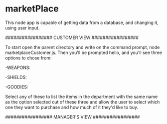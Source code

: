 # marketPlace

This node app is capable of getting data from a database, and changing it, using user input.


#################
CUSTOMER VIEW
#################


To start open the parent directory and write on the command prompt, node marketplaceCustomer.js. 
Then you'll be prompted hello, and you'll see three options to chose from:

  -WEAPONS:
  
  -SHIELDS:
  
  -GOODIES:

Select any of these to list the items in the department with the same name as the option selected out of these three and allow the user to select which one they want to purchase and how much of it they'd like to buy.



#################
MANAGER'S VIEW
#################
